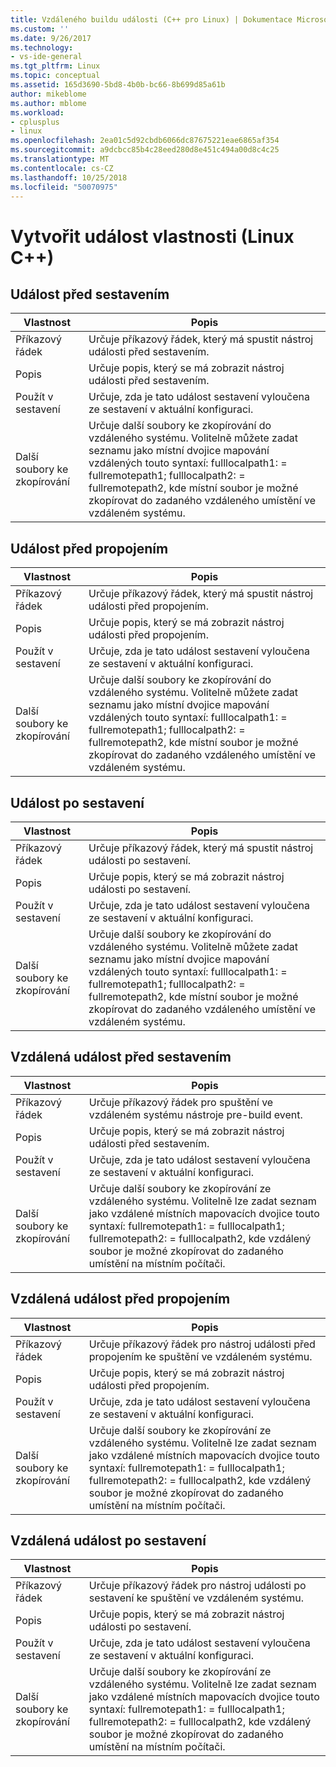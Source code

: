 ```yaml
---
title: Vzdáleného buildu události (C++ pro Linux) | Dokumentace Microsoftu
ms.custom: ''
ms.date: 9/26/2017
ms.technology:
- vs-ide-general
ms.tgt_pltfrm: Linux
ms.topic: conceptual
ms.assetid: 165d3690-5bd8-4b0b-bc66-8b699d85a61b
author: mikeblome
ms.author: mblome
ms.workload:
- cplusplus
- linux
ms.openlocfilehash: 2ea01c5d92cbdb6066dc87675221eae6865af354
ms.sourcegitcommit: a9dcbcc85b4c28eed280d8e451c494a00d8c4c25
ms.translationtype: MT
ms.contentlocale: cs-CZ
ms.lasthandoff: 10/25/2018
ms.locfileid: "50070975"
---
```

# <a name="build-event-properties-linux-c"></a>Vytvořit událost vlastnosti (Linux C++)

## <a name="pre-build-event"></a>Událost před sestavením

Vlastnost | Popis
--- | ---
Příkazový řádek | Určuje příkazový řádek, který má spustit nástroj události před sestavením.
Popis | Určuje popis, který se má zobrazit nástroj události před sestavením.
Použít v sestavení | Určuje, zda je tato událost sestavení vyloučena ze sestavení v aktuální konfiguraci.
Další soubory ke zkopírování | Určuje další soubory ke zkopírování do vzdáleného systému. Volitelně můžete zadat seznamu jako místní dvojice mapování vzdálených touto syntaxí: fulllocalpath1: = fullremotepath1; fulllocalpath2: = fullremotepath2, kde místní soubor je možné zkopírovat do zadaného vzdáleného umístění ve vzdáleném systému.

## <a name="pre-link-event"></a>Událost před propojením

Vlastnost | Popis
--- | ---
Příkazový řádek | Určuje příkazový řádek, který má spustit nástroj události před propojením.
Popis | Určuje popis, který se má zobrazit nástroj události před propojením.
Použít v sestavení | Určuje, zda je tato událost sestavení vyloučena ze sestavení v aktuální konfiguraci.
Další soubory ke zkopírování | Určuje další soubory ke zkopírování do vzdáleného systému. Volitelně můžete zadat seznamu jako místní dvojice mapování vzdálených touto syntaxí: fulllocalpath1: = fullremotepath1; fulllocalpath2: = fullremotepath2, kde místní soubor je možné zkopírovat do zadaného vzdáleného umístění ve vzdáleném systému.

## <a name="post-build-event"></a>Událost po sestavení

Vlastnost | Popis
--- | ---
Příkazový řádek | Určuje příkazový řádek, který má spustit nástroj události po sestavení.
Popis | Určuje popis, který se má zobrazit nástroj události po sestavení.
Použít v sestavení | Určuje, zda je tato událost sestavení vyloučena ze sestavení v aktuální konfiguraci.
Další soubory ke zkopírování | Určuje další soubory ke zkopírování do vzdáleného systému. Volitelně můžete zadat seznamu jako místní dvojice mapování vzdálených touto syntaxí: fulllocalpath1: = fullremotepath1; fulllocalpath2: = fullremotepath2, kde místní soubor je možné zkopírovat do zadaného vzdáleného umístění ve vzdáleném systému.

## <a name="remote-pre-build-event"></a>Vzdálená událost před sestavením

Vlastnost | Popis
--- | ---
Příkazový řádek | Určuje příkazový řádek pro spuštění ve vzdáleném systému nástroje pre-build event.
Popis | Určuje popis, který se má zobrazit nástroj události před sestavením.
Použít v sestavení | Určuje, zda je tato událost sestavení vyloučena ze sestavení v aktuální konfiguraci.
Další soubory ke zkopírování | Určuje další soubory ke zkopírování ze vzdáleného systému. Volitelně lze zadat seznam jako vzdálené místních mapovacích dvojice touto syntaxí: fullremotepath1: = fulllocalpath1; fullremotepath2: = fulllocalpath2, kde vzdálený soubor je možné zkopírovat do zadaného umístění na místním počítači.

## <a name="remote-pre-link-event"></a>Vzdálená událost před propojením

Vlastnost | Popis
--- | ---
Příkazový řádek | Určuje příkazový řádek pro nástroj události před propojením ke spuštění ve vzdáleném systému.
Popis | Určuje popis, který se má zobrazit nástroj události před propojením.
Použít v sestavení | Určuje, zda je tato událost sestavení vyloučena ze sestavení v aktuální konfiguraci.
Další soubory ke zkopírování | Určuje další soubory ke zkopírování ze vzdáleného systému. Volitelně lze zadat seznam jako vzdálené místních mapovacích dvojice touto syntaxí: fullremotepath1: = fulllocalpath1; fullremotepath2: = fulllocalpath2, kde vzdálený soubor je možné zkopírovat do zadaného umístění na místním počítači.

## <a name="remote-post-build-event"></a>Vzdálená událost po sestavení

Vlastnost | Popis
--- | ---
Příkazový řádek | Určuje příkazový řádek pro nástroj události po sestavení ke spuštění ve vzdáleném systému.
Popis | Určuje popis, který se má zobrazit nástroj události po sestavení.
Použít v sestavení | Určuje, zda je tato událost sestavení vyloučena ze sestavení v aktuální konfiguraci.
Další soubory ke zkopírování | Určuje další soubory ke zkopírování ze vzdáleného systému. Volitelně lze zadat seznam jako vzdálené místních mapovacích dvojice touto syntaxí: fullremotepath1: = fulllocalpath1; fullremotepath2: = fulllocalpath2, kde vzdálený soubor je možné zkopírovat do zadaného umístění na místním počítači.
